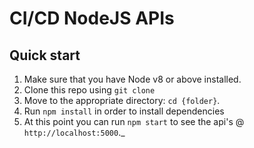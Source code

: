 # CI/CD NodeJS APIs

## Quick start

1.  Make sure that you have Node v8 or above installed.
2.  Clone this repo using `git clone `
3.  Move to the appropriate directory: `cd {folder}`.
4.  Run `npm install` in order to install dependencies
5.  At this point you can run `npm start` to see the api's @ `http://localhost:5000`._
